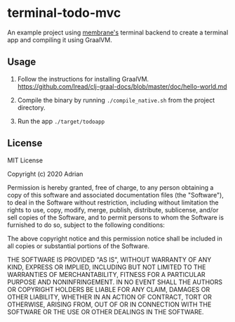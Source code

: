 # terminal-todo-mvc

An example project using [membrane's](https://github.com/phronmophobic/membrane) terminal backend to create a terminal app and compiling it using GraalVM.

## Usage

1. Follow the instructions for installing GraalVM. https://github.com/lread/clj-graal-docs/blob/master/doc/hello-world.md

2. Compile the binary by running `./compile_native.sh` from the project directory.

3. Run the app `./target/todoapp`

## License

MIT License

Copyright (c) 2020 Adrian

Permission is hereby granted, free of charge, to any person obtaining a copy
of this software and associated documentation files (the "Software"), to deal
in the Software without restriction, including without limitation the rights
to use, copy, modify, merge, publish, distribute, sublicense, and/or sell
copies of the Software, and to permit persons to whom the Software is
furnished to do so, subject to the following conditions:

The above copyright notice and this permission notice shall be included in all
copies or substantial portions of the Software.

THE SOFTWARE IS PROVIDED "AS IS", WITHOUT WARRANTY OF ANY KIND, EXPRESS OR
IMPLIED, INCLUDING BUT NOT LIMITED TO THE WARRANTIES OF MERCHANTABILITY,
FITNESS FOR A PARTICULAR PURPOSE AND NONINFRINGEMENT. IN NO EVENT SHALL THE
AUTHORS OR COPYRIGHT HOLDERS BE LIABLE FOR ANY CLAIM, DAMAGES OR OTHER
LIABILITY, WHETHER IN AN ACTION OF CONTRACT, TORT OR OTHERWISE, ARISING FROM,
OUT OF OR IN CONNECTION WITH THE SOFTWARE OR THE USE OR OTHER DEALINGS IN THE
SOFTWARE.
